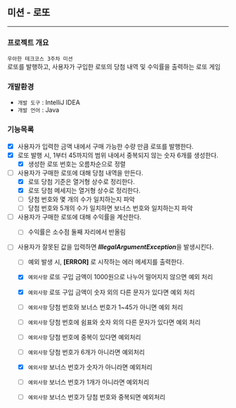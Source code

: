 ## 미션 - 로또

---
### 프로젝트 개요
`우아한 테크코스 3주차 미션`          
로또를 발행하고, 사용자가 구입한 로또의 당첨 내역 및 수익률을 출력하는 로또 게임

### 개발환경
* `개발 도구` : IntelliJ IDEA
* `개발 언어` : Java

### 기능목록
- [X] 사용자가 입력한 금액 내에서 구매 가능한 수량 만큼 로또를 발행한다.
- [X] 로또 발행 시, 1부터 45까지의 범위 내에서 중복되지 않는 숫자 6개를 생성한다.
    - [X] 생성한 로또 번호는 오름차순으로 정렬
- [ ] 사용자가 구매한 로또에 대해 당첨 내역을 만든다.
    - [X] 로또 당첨 기준은 열거형 상수로 정리한다.
    - [X] 로또 당첨 메세지는 열거형 상수로 정리한다.
    - [ ] 당첨 번호와 몇 개의 수가 일치하는지 파악
    - [ ] 당첨 번호와 5개의 수가 일치하면 보너스 번호와 일치하는지 파악
- [ ] 사용자가 구매한 로또에 대해 수익률을 계산한다.
    - [ ] 수익률은 소수점 둘째 자리에서 반올림


- [ ] 사용자가 잘못된 값을 입력하면 ***IllegalArgumentException***을 발생시킨다.
    - [ ] 예외 발생 시, **\[ERROR\]** 로 시작하는 에러 메세지를 출력한다.
    - [X] `예외사항` 로또 구입 금액이 1000원으로 나누어 떨어지지 않으면 예외 처리
    - [X] `예외사항` 로또 구입 금액이 숫자 외의 다른 문자가 있다면 예외 처리
    - [ ] `예외사항` 당첨 번호와 보너스 번호가 1~45가 아니면 예외 처리
    - [ ] `예외사항` 당첨 번호에 쉼표와 숫자 외의 다른 문자가 있다면 예외 처리
    - [ ] `예외사항` 당첨 번호에 중복이 있다면 예외처리
    - [ ] `예외사항` 당첨 번호가 6개가 아니라면 예외처리
    - [X] `예외사항` 보너스 번호가 숫자가 아니라면 예외처리
    - [ ] `예외사항` 보너스 번호가 1개가 아니라면 예외처리
    - [ ] `예외사항` 보너스 번호가 당첨 번호와 중복되면 예외처리
  
